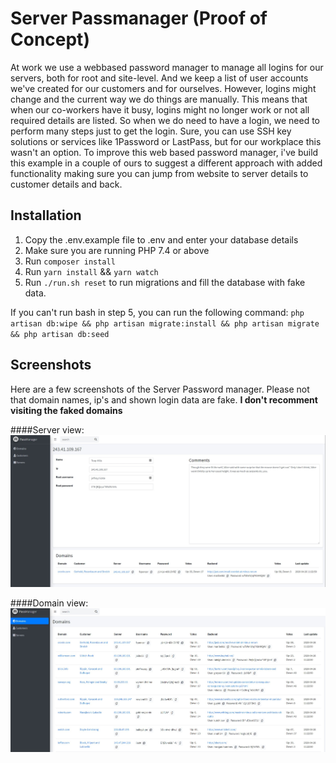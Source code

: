 # Server Passmanager (Proof of Concept)
At work we use a webbased password manager to manage all logins for our servers, both for root and site-level. And we
keep a list of user accounts we've created for our customers  and for ourselves. However, logins might change and
the current way we do things are manually. This means that when our co-workers have it busy, logins might no longer
work or not all required details are listed. So when we do need to have a login, we need to perform many steps just
to get the login. Sure, you can use SSH key solutions or services like 1Password or LastPass, but for our workplace
this wasn't an option. To improve this web based password manager, i've build this example in a couple of ours to
suggest a different approach with added functionality making sure you can jump from website to server details to
customer details and back. 

## Installation
1. Copy the .env.example file to .env and enter your database details
2. Make sure you are running PHP 7.4 or above
3. Run `composer install`
4. Run `yarn install` && `yarn watch`
5. Run `./run.sh reset` to run migrations and fill the database with fake data.

If you can't run bash in step 5, you can run the following command:
`php artisan db:wipe && php artisan migrate:install && php artisan migrate && php artisan db:seed`

## Screenshots
Here are a few screenshots of the Server Password manager. Please not that domain names, ip's and shown login data
are fake. **I don't recomment visiting the faked domains**

####Server view:
![alt text](resources/images/server-view.jpg)

####Domain view:
![alt text](resources/images/domain-view.jpg)
